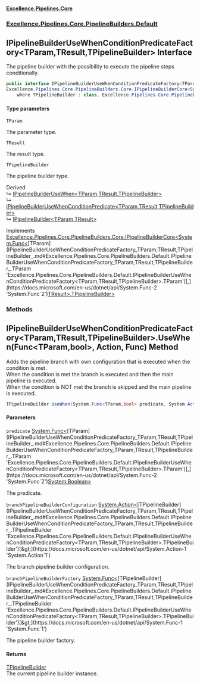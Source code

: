 #### [Excellence.Pipelines.Core](Excellence.Pipelines.md 'Excellence.Pipelines')
### [Excellence.Pipelines.Core.PipelineBuilders.Default](Excellence.Pipelines.md#Excellence.Pipelines.Core.PipelineBuilders.Default 'Excellence.Pipelines.Core.PipelineBuilders.Default')

## IPipelineBuilderUseWhenConditionPredicateFactory<TParam,TResult,TPipelineBuilder> Interface

The pipeline builder with the possibility to execute the pipeline steps conditionally.

```csharp
public interface IPipelineBuilderUseWhenConditionPredicateFactory<TParam,TResult,TPipelineBuilder> :
Excellence.Pipelines.Core.PipelineBuilders.Core.IPipelineBuilderCore<System.Func<TParam, TResult>, TPipelineBuilder>
    where TPipelineBuilder : class, Excellence.Pipelines.Core.PipelineBuilders.Default.IPipelineBuilderUseWhenConditionPredicateFactory<TParam, TResult, TPipelineBuilder>
```
#### Type parameters

<a name='Excellence.Pipelines.Core.PipelineBuilders.Default.IPipelineBuilderUseWhenConditionPredicateFactory_TParam,TResult,TPipelineBuilder_.TParam'></a>

`TParam`

The parameter type.

<a name='Excellence.Pipelines.Core.PipelineBuilders.Default.IPipelineBuilderUseWhenConditionPredicateFactory_TParam,TResult,TPipelineBuilder_.TResult'></a>

`TResult`

The result type.

<a name='Excellence.Pipelines.Core.PipelineBuilders.Default.IPipelineBuilderUseWhenConditionPredicateFactory_TParam,TResult,TPipelineBuilder_.TPipelineBuilder'></a>

`TPipelineBuilder`

The pipeline builder type.

Derived  
&#8627; [IPipelineBuilderUseWhen&lt;TParam,TResult,TPipelineBuilder&gt;](IPipelineBuilderUseWhen_TParam,TResult,TPipelineBuilder_.md 'Excellence.Pipelines.Core.PipelineBuilders.Default.IPipelineBuilderUseWhen<TParam,TResult,TPipelineBuilder>')  
&#8627; [IPipelineBuilderUseWhenConditionPredicate&lt;TParam,TResult,TPipelineBuilder&gt;](IPipelineBuilderUseWhenConditionPredicate_TParam,TResult,TPipelineBuilder_.md 'Excellence.Pipelines.Core.PipelineBuilders.Default.IPipelineBuilderUseWhenConditionPredicate<TParam,TResult,TPipelineBuilder>')  
&#8627; [IPipelineBuilder&lt;TParam,TResult&gt;](IPipelineBuilder_TParam,TResult_.md 'Excellence.Pipelines.Core.PipelineBuilders.IPipelineBuilder<TParam,TResult>')

Implements [Excellence.Pipelines.Core.PipelineBuilders.Core.IPipelineBuilderCore&lt;](IPipelineBuilderCore_TPipelineDelegate,TPipelineBuilder_.md 'Excellence.Pipelines.Core.PipelineBuilders.Core.IPipelineBuilderCore<TPipelineDelegate,TPipelineBuilder>')[System.Func&lt;](https://docs.microsoft.com/en-us/dotnet/api/System.Func-2 'System.Func`2')[TParam](IPipelineBuilderUseWhenConditionPredicateFactory_TParam,TResult,TPipelineBuilder_.md#Excellence.Pipelines.Core.PipelineBuilders.Default.IPipelineBuilderUseWhenConditionPredicateFactory_TParam,TResult,TPipelineBuilder_.TParam 'Excellence.Pipelines.Core.PipelineBuilders.Default.IPipelineBuilderUseWhenConditionPredicateFactory<TParam,TResult,TPipelineBuilder>.TParam')[,](https://docs.microsoft.com/en-us/dotnet/api/System.Func-2 'System.Func`2')[TResult](IPipelineBuilderUseWhenConditionPredicateFactory_TParam,TResult,TPipelineBuilder_.md#Excellence.Pipelines.Core.PipelineBuilders.Default.IPipelineBuilderUseWhenConditionPredicateFactory_TParam,TResult,TPipelineBuilder_.TResult 'Excellence.Pipelines.Core.PipelineBuilders.Default.IPipelineBuilderUseWhenConditionPredicateFactory<TParam,TResult,TPipelineBuilder>.TResult')[&gt;](https://docs.microsoft.com/en-us/dotnet/api/System.Func-2 'System.Func`2')[,](IPipelineBuilderCore_TPipelineDelegate,TPipelineBuilder_.md 'Excellence.Pipelines.Core.PipelineBuilders.Core.IPipelineBuilderCore<TPipelineDelegate,TPipelineBuilder>')[TPipelineBuilder](IPipelineBuilderUseWhenConditionPredicateFactory_TParam,TResult,TPipelineBuilder_.md#Excellence.Pipelines.Core.PipelineBuilders.Default.IPipelineBuilderUseWhenConditionPredicateFactory_TParam,TResult,TPipelineBuilder_.TPipelineBuilder 'Excellence.Pipelines.Core.PipelineBuilders.Default.IPipelineBuilderUseWhenConditionPredicateFactory<TParam,TResult,TPipelineBuilder>.TPipelineBuilder')[&gt;](IPipelineBuilderCore_TPipelineDelegate,TPipelineBuilder_.md 'Excellence.Pipelines.Core.PipelineBuilders.Core.IPipelineBuilderCore<TPipelineDelegate,TPipelineBuilder>')
### Methods

<a name='Excellence.Pipelines.Core.PipelineBuilders.Default.IPipelineBuilderUseWhenConditionPredicateFactory_TParam,TResult,TPipelineBuilder_.UseWhen(System.Func_TParam,bool_,System.Action_TPipelineBuilder_,System.Func_TPipelineBuilder_)'></a>

## IPipelineBuilderUseWhenConditionPredicateFactory<TParam,TResult,TPipelineBuilder>.UseWhen(Func<TParam,bool>, Action<TPipelineBuilder>, Func<TPipelineBuilder>) Method

Adds the pipeline branch with own configuration that is executed when the condition is met.  
When the condition is met the branch is executed and then the main pipeline is executed.  
When the condition is NOT met the branch is skipped and the main pipeline is executed.

```csharp
TPipelineBuilder UseWhen(System.Func<TParam,bool> predicate, System.Action<TPipelineBuilder> branchPipelineBuilderConfiguration, System.Func<TPipelineBuilder> branchPipelineBuilderFactory);
```
#### Parameters

<a name='Excellence.Pipelines.Core.PipelineBuilders.Default.IPipelineBuilderUseWhenConditionPredicateFactory_TParam,TResult,TPipelineBuilder_.UseWhen(System.Func_TParam,bool_,System.Action_TPipelineBuilder_,System.Func_TPipelineBuilder_).predicate'></a>

`predicate` [System.Func&lt;](https://docs.microsoft.com/en-us/dotnet/api/System.Func-2 'System.Func`2')[TParam](IPipelineBuilderUseWhenConditionPredicateFactory_TParam,TResult,TPipelineBuilder_.md#Excellence.Pipelines.Core.PipelineBuilders.Default.IPipelineBuilderUseWhenConditionPredicateFactory_TParam,TResult,TPipelineBuilder_.TParam 'Excellence.Pipelines.Core.PipelineBuilders.Default.IPipelineBuilderUseWhenConditionPredicateFactory<TParam,TResult,TPipelineBuilder>.TParam')[,](https://docs.microsoft.com/en-us/dotnet/api/System.Func-2 'System.Func`2')[System.Boolean](https://docs.microsoft.com/en-us/dotnet/api/System.Boolean 'System.Boolean')[&gt;](https://docs.microsoft.com/en-us/dotnet/api/System.Func-2 'System.Func`2')

The predicate.

<a name='Excellence.Pipelines.Core.PipelineBuilders.Default.IPipelineBuilderUseWhenConditionPredicateFactory_TParam,TResult,TPipelineBuilder_.UseWhen(System.Func_TParam,bool_,System.Action_TPipelineBuilder_,System.Func_TPipelineBuilder_).branchPipelineBuilderConfiguration'></a>

`branchPipelineBuilderConfiguration` [System.Action&lt;](https://docs.microsoft.com/en-us/dotnet/api/System.Action-1 'System.Action`1')[TPipelineBuilder](IPipelineBuilderUseWhenConditionPredicateFactory_TParam,TResult,TPipelineBuilder_.md#Excellence.Pipelines.Core.PipelineBuilders.Default.IPipelineBuilderUseWhenConditionPredicateFactory_TParam,TResult,TPipelineBuilder_.TPipelineBuilder 'Excellence.Pipelines.Core.PipelineBuilders.Default.IPipelineBuilderUseWhenConditionPredicateFactory<TParam,TResult,TPipelineBuilder>.TPipelineBuilder')[&gt;](https://docs.microsoft.com/en-us/dotnet/api/System.Action-1 'System.Action`1')

The branch pipeline builder configuration.

<a name='Excellence.Pipelines.Core.PipelineBuilders.Default.IPipelineBuilderUseWhenConditionPredicateFactory_TParam,TResult,TPipelineBuilder_.UseWhen(System.Func_TParam,bool_,System.Action_TPipelineBuilder_,System.Func_TPipelineBuilder_).branchPipelineBuilderFactory'></a>

`branchPipelineBuilderFactory` [System.Func&lt;](https://docs.microsoft.com/en-us/dotnet/api/System.Func-1 'System.Func`1')[TPipelineBuilder](IPipelineBuilderUseWhenConditionPredicateFactory_TParam,TResult,TPipelineBuilder_.md#Excellence.Pipelines.Core.PipelineBuilders.Default.IPipelineBuilderUseWhenConditionPredicateFactory_TParam,TResult,TPipelineBuilder_.TPipelineBuilder 'Excellence.Pipelines.Core.PipelineBuilders.Default.IPipelineBuilderUseWhenConditionPredicateFactory<TParam,TResult,TPipelineBuilder>.TPipelineBuilder')[&gt;](https://docs.microsoft.com/en-us/dotnet/api/System.Func-1 'System.Func`1')

The pipeline builder factory.

#### Returns
[TPipelineBuilder](IPipelineBuilderUseWhenConditionPredicateFactory_TParam,TResult,TPipelineBuilder_.md#Excellence.Pipelines.Core.PipelineBuilders.Default.IPipelineBuilderUseWhenConditionPredicateFactory_TParam,TResult,TPipelineBuilder_.TPipelineBuilder 'Excellence.Pipelines.Core.PipelineBuilders.Default.IPipelineBuilderUseWhenConditionPredicateFactory<TParam,TResult,TPipelineBuilder>.TPipelineBuilder')  
The current pipeline builder instance.